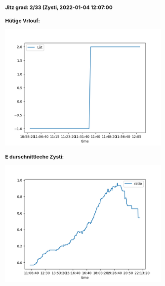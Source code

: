 ### Jitz grad: 2/33 (Zysti, 2022-01-04 12:07:00

### Hütige Vrlouf:
![Graph](Today.png)

### E durschnittleche Zysti:
![Graph](Zysti.png)
